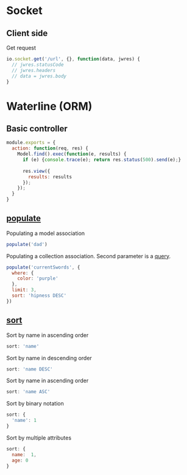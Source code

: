 # Socket

## Client side

Get request

```javascript
io.socket.get('/url', {}, function(data, jwres) {
  // jwres.statusCode
  // jwres.headers
  // data = jwres.body
}
```

# Waterline (ORM)

## Basic controller

```javascript
module.exports = {
  action: function(req, res) {
    Model.find().exec(function(e, results) {
      if (e) {console.trace(e); return res.status(500).send(e);}
      
      res.view({
        results: results
      });
    });
  }
}
```

## [populate]

Populating a model association

```javascript
populate('dad')
```

Populating a collection association. Second parameter is a [query].

```javascript
populate('currentSwords', {
  where: {
    color: 'purple'
  },
  limit: 3,
  sort: 'hipness DESC'
})
```

## [sort]

Sort by name in ascending order

```javascript
sort: 'name'
```


Sort by name in descending order

```javascript
sort: 'name DESC'
```


Sort by name in ascending order

```javascript
sort: 'name ASC'
```


Sort by binary notation

```javascript
sort: {
  'name': 1
}
```


Sort by multiple attributes

```javascript
sort: {
  name:  1,
  age: 0
}
```

[populate]: http://sailsjs.org/documentation/reference/waterline-orm/queries/populate
[query]: https://github.com/balderdashy/waterline-docs/blob/master/queries/query-language.md
[sort]: http://sailsjs.org/documentation/reference/waterline-orm/queries/sort
